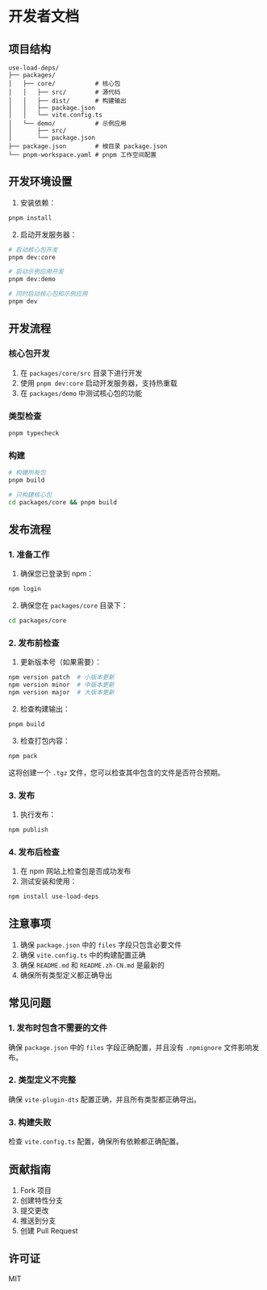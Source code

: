 # 开发者文档

## 项目结构

```
use-load-deps/
├── packages/
│   ├── core/           # 核心包
│   │   ├── src/        # 源代码
│   │   ├── dist/       # 构建输出
│   │   ├── package.json
│   │   └── vite.config.ts
│   └── demo/           # 示例应用
│       ├── src/
│       └── package.json
├── package.json        # 根目录 package.json
└── pnpm-workspace.yaml # pnpm 工作空间配置
```

## 开发环境设置

1. 安装依赖：

```bash
pnpm install
```

2. 启动开发服务器：

```bash
# 启动核心包开发
pnpm dev:core

# 启动示例应用开发
pnpm dev:demo

# 同时启动核心包和示例应用
pnpm dev
```

## 开发流程

### 核心包开发

1. 在 `packages/core/src` 目录下进行开发
2. 使用 `pnpm dev:core` 启动开发服务器，支持热重载
3. 在 `packages/demo` 中测试核心包的功能

### 类型检查

```bash
pnpm typecheck
```

### 构建

```bash
# 构建所有包
pnpm build

# 只构建核心包
cd packages/core && pnpm build
```

## 发布流程

### 1. 准备工作

1. 确保您已登录到 npm：

```bash
npm login
```

2. 确保您在 `packages/core` 目录下：

```bash
cd packages/core
```

### 2. 发布前检查

1. 更新版本号（如果需要）：

```bash
npm version patch  # 小版本更新
npm version minor  # 中版本更新
npm version major  # 大版本更新
```

2. 检查构建输出：

```bash
pnpm build
```

3. 检查打包内容：

```bash
npm pack
```

这将创建一个 `.tgz` 文件，您可以检查其中包含的文件是否符合预期。

### 3. 发布

1. 执行发布：

```bash
npm publish
```

### 4. 发布后检查

1. 在 npm 网站上检查包是否成功发布
2. 测试安装和使用：

```bash
npm install use-load-deps
```

## 注意事项

1. 确保 `package.json` 中的 `files` 字段只包含必要文件
2. 确保 `vite.config.ts` 中的构建配置正确
3. 确保 `README.md` 和 `README.zh-CN.md` 是最新的
4. 确保所有类型定义都正确导出

## 常见问题

### 1. 发布时包含不需要的文件

确保 `package.json` 中的 `files` 字段正确配置，并且没有 `.npmignore` 文件影响发布。

### 2. 类型定义不完整

确保 `vite-plugin-dts` 配置正确，并且所有类型都正确导出。

### 3. 构建失败

检查 `vite.config.ts` 配置，确保所有依赖都正确配置。

## 贡献指南

1. Fork 项目
2. 创建特性分支
3. 提交更改
4. 推送到分支
5. 创建 Pull Request

## 许可证

MIT 